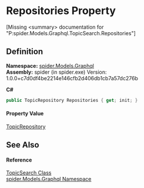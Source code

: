 # Repositories Property


\[Missing &lt;summary&gt; documentation for "P:spider.Models.Graphql.TopicSearch.Repositories"\]



## Definition
**Namespace:** <a href="a7324a28-4f46-beaa-9269-26a8fa385391">spider.Models.Graphql</a>  
**Assembly:** spider (in spider.exe) Version: 1.0.0+c7d0df4be2214e146cfb2d406db1cb7a57dc276b

**C#**
``` C#
public TopicRepository Repositories { get; init; }
```



#### Property Value
<a href="f224a0a4-166c-ce37-f1a8-ddd3a83cf088">TopicRepository</a>

## See Also


#### Reference
<a href="0e60433b-1d84-f998-cff8-0334a5094462">TopicSearch Class</a>  
<a href="a7324a28-4f46-beaa-9269-26a8fa385391">spider.Models.Graphql Namespace</a>  
